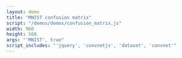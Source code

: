 ```yaml
---
layout: demo
title: "MNIST confusion matrix"
script: "/demos/demos/confusion_matrix.js"
width: 960
height: 560
args: "'MNIST', true"
script_includes: "'jquery', 'convnetjs', 'dataset', 'convnet'"
---
```

